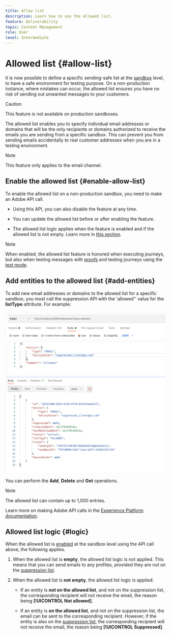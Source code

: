 ```yaml
---
title: Allow list
description: Learn how to use the allowed list.
feature: Deliverability
topic: Content Management
role: User
level: Intermediate
---
```

# Allowed list {#allow-list}

It is now possible to define a specific sending-safe list at the [sandbox](administration/sandboxes.md) level, to have a safe environment for testing purpose. On a non-production instance, where mistakes can occur, the allowed list ensures you have no risk of sending out unwanted messages to your customers.

>[!CAUTION]
>
>This feature is not available on production sandboxes.

The allowed list enables you to specify individual email addresses or domains that will be the only recipients or domains authorized to receive the emails you are sending from a specific sandbox. This can prevent you from sending emails accidentally to real customer addresses when you are in a testing environment.

>[!NOTE]
>
>This feature only applies to the email channel.

## Enable the allowed list {#enable-allow-list}

To enable the allowed list on a non-production sandbox, you need to make an Adobe API call.

* Using this API, you can also disable the feature at any time.

* You can update the allowed list before or after enabling the feature.

* The allowed list logic applies when the feature is enabled and if the allowed list is not empty. Learn more in [this section](#logic).

>[!NOTE]
>
>When enabled, the allowed list feature is honored when executing journeys, but also when testing messages with [proofs](preview.md#send-proofs) and testing journeys using the [test mode](building-journeys/testing-the-journey.md).

## Add entities to the allowed list {#add-entities}

To add new email addresses or domains to the allowed list for a specific sandbox, you must call the suppression API with the 'allowed'' value for the **listType** attribute. For example:

![](assets/allow-list-api.png)

You can perform the **Add**, **Delete** and **Get** operations.

>[!NOTE]
>
>The allowed list can contain up to 1,000 entries.

Learn more on making Adobe API calls in the [Experience Platform documentation](https://experienceleague.adobe.com/docs/experience-platform/landing/platform-apis/api-guide.html?lang=en).

## Allowed list logic {#logic}

When the allowed list is [enabled](#enable-allow-list) at the sandbox level using the API call above, the following applies.

1. When the allowed list is **empty**, the allowed list logic is not applied. This means that you can send emails to any profiles, provided they are not on the [suppression list](suppression-list.md).

1. When the allowed list is **not empty**, the allowed list logic is applied:

    * If an entity is **not on the allowed list**, and not on the suppression list, the corresponding recipient will not receive the email, the reason being **[!UICONTROL Not allowed]**.

    * If an entity is **on the allowed list**, and not on the suppression list, the email can be sent to the corresponding recipient. However, if the entity is also on the [suppression list](suppression-list.md), the corresponding recipient will not receive the email, the reason being **[!UICONTROL Suppressed]**.




